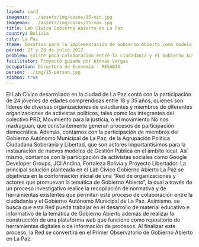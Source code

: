 ```yaml
---
layout: card
imagemin: ../assets/img/casos/15-min.jpg
imagemax: ../assets/img/casos/15-max.jpg
title: Lab Cívico Gobierno Abierto en La Paz
country: Bolivia
city: La Paz
theme: Desafíos para la implementación de Gobierno Abierto como modelo de Gestión Pública en ámbitos locales
period: 27 y 28 de julio 2017
problem: Existe poca colaboración entre la ciudadanía y el Gobierno Autónomo Municipal de La Paz para la construcción conjunta de políticas públicas
facilitator: Proyecto guiado por Atenas Vargas
occupation: Directora de Economía - RESABIS
person: ../img/15-person.jpg
ribbon: true
---
```


El Lab Cívico desarrollado en la ciudad de La Paz contó con la participación de 24 jóvenes de edades comprendidas entre 18 y 35 años, quienes son líderes de diversas organizaciones de estudiantes y miembros de diferentes organizaciones de activistas políticos, tales como los integrantes del colectivo PRD, Movimiento para la justicia, o el movimiento No nos madraguan, que constantemente generan procesos de participación democrática. Además, contamos con la participación de miembros del Gobierno Autónomo Municipal de La Paz, de la Agrupación Política Ciudadana Soberanía y Libertad, que son actores importantísimos para la instauración de nuevos modelos de Gestión Pública en el ámbito local. Así mismo,  contamos con la participación de activistas sociales como Google Developer Groups, JCI Andina, Fortaleza Bolivia y Proyecto Libertador. La principal solución planteada en el Lab Cívico Gobierno Abierto La Paz se objetiviza en la conformación inicial de una “Red de organizaciones y actores que promuevan la temática de Gobierno Abierto”, la cual a través de un proceso investigativo realice la recopilación de normativa y de herramientas existentes que permitan este proceso de colaboración entre la ciudadanía y el Gobierno Autónomo Municipal de La Paz. Asimismo. se busca que esta Red pueda trabajar en el desarrollo de material educativo e informativo de la temática de Gobierno Abierto además de realizar la construcción de una plataforma web que funcione como repositorio de herramientas digitales o de información de procesos. Al finalizar este proceso, la Red se convertirá en el Primer Observatorio de Gobierno Abierto en La Paz.                                          
